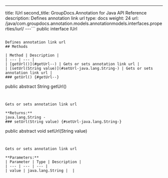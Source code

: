 ---
title: IUrl
second_title: GroupDocs.Annotation for Java API Reference
description: Defines annotation link url
type: docs
weight: 24
url: /java/com.groupdocs.annotation.models.annotationmodels.interfaces.properties/iurl/
---```
public interface IUrl
```

Defines annotation link url
## Methods

| Method | Description |
| --- | --- |
| [getUrl()](#getUrl--) | Gets or sets annotation link url |
| [setUrl(String value)](#setUrl-java.lang.String-) | Gets or sets annotation link url |
### getUrl() {#getUrl--}
```
public abstract String getUrl()
```


Gets or sets annotation link url

**Returns:**
java.lang.String - 
### setUrl(String value) {#setUrl-java.lang.String-}
```
public abstract void setUrl(String value)
```


Gets or sets annotation link url

**Parameters:**
| Parameter | Type | Description |
| --- | --- | --- |
| value | java.lang.String |  |

